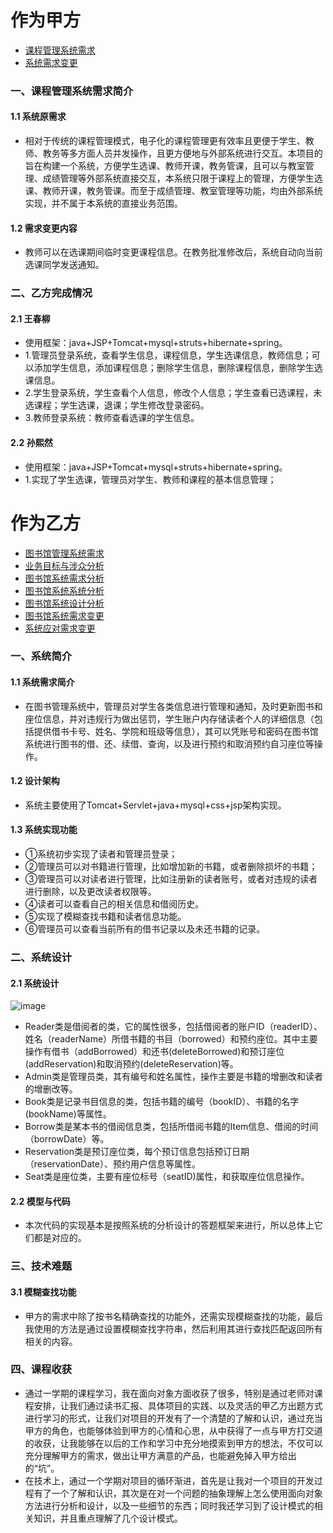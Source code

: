 # 作为甲方
* [课程管理系统需求](https://github.com/llandll/OO-Course/blob/master/作业2：课程管理系统.md)
* [系统需求变更](https://github.com/llandll/OO-Course/blob/master/作业8：系统需求变更.md)

### 一、课程管理系统需求简介
#### 1.1 系统原需求
* 相对于传统的课程管理模式，电子化的课程管理更有效率且更便于学生、教师、教务等多方面人员并发操作，且更方便地与外部系统进行交互。本项目的旨在构建一个系统，方便学生选课、教师开课，教务管课，且可以与教室管理、成绩管理等外部系统直接交互，本系统只限于课程上的管理，方便学生选课、教师开课，教务管课。而至于成绩管理、教室管理等功能，均由外部系统实现，并不属于本系统的直接业务范围。
#### 1.2 需求变更内容
* 教师可以在选课期间临时变更课程信息。在教务批准修改后，系统自动向当前选课同学发送通知。
### 二、乙方完成情况
#### 2.1 王春柳
* 使用框架：java+JSP+Tomcat+mysql+struts+hibernate+spring。
* 1.管理员登录系统，查看学生信息，课程信息，学生选课信息，教师信息；可以添加学生信息，添加课程信息；删除学生信息，删除课程信息，删除学生选课信息。
* 2.学生登录系统，学生查看个人信息，修改个人信息；学生查看已选课程，未选课程；学生选课，退课；学生修改登录密码。
* 3.教师登录系统：教师查看选课的学生信息。
#### 2.2 孙熙然
* 使用框架：java+JSP+Tomcat+mysql+struts+hibernate+spring。
* 1.实现了学生选课，管理员对学生、教师和课程的基本信息管理；


# 作为乙方
* [图书馆管理系统需求](https://github.com/zhongyehong/oo-homework/blob/740f55bb10169b0eb114bfaa3e26101026b2a190/library.md)
* [业务目标与涉众分析](https://github.com/llandll/OO-Course/blob/master/作业3：业务目标与涉众分析.md)
* [图书馆系统需求分析](https://github.com/llandll/OO-Course/blob/master/作业3：业务目标与涉众分析.md)
* [图书馆系统系统分析](https://github.com/llandll/OO-Course/blob/master/作业5：系统分析报告.md)
* [图书馆系统设计分析](https://github.com/llandll/OO-Course/blob/master/作业5：系统设计报告.md)
* [图书馆系统需求变更](https://github.com/zhongyehong/oo-homework/blob/master/作业7/图书管理系统需求变更.md)
* [系统应对需求变更](https://github.com/llandll/OO-Course/blob/master/作业8：应对需求变更.md)

### 一、系统简介
#### 1.1 系统需求简介
* 在图书管理系统中，管理员对学生各类信息进行管理和通知，及时更新图书和座位信息，并对违规行为做出惩罚，学生账户内存储读者个人的详细信息（包括提供借书卡号、姓名、学院和班级等信息），其可以凭账号和密码在图书馆系统进行图书的借、还、续借、查询，以及进行预约和取消预约自习座位等操作。
#### 1.2 设计架构
* 系统主要使用了Tomcat+Servlet+java+mysql+css+jsp架构实现。
#### 1.3 系统实现功能
* ①系统初步实现了读者和管理员登录；
* ②管理员可以对书籍进行管理，比如增加新的书籍，或者删除损坏的书籍；
* ③管理员可以对读者进行管理，比如注册新的读者账号，或者对违规的读者进行删除，以及更改读者权限等。
* ④读者可以查看自己的相关信息和借阅历史。
* ⑤实现了模糊查找书籍和读者信息功能。
* ⑥管理员可以查看当前所有的借书记录以及未还书籍的记录。

### 二、系统设计
#### 2.1 系统设计
![image](https://github.com/llandll/OO-Course/blob/master/images-folder/类图.png)
* Reader类是借阅者的类，它的属性很多，包括借阅者的账户ID（readerID）、姓名（readerName）所借书籍的书目（borrowed）和预约座位。其中主要操作有借书（addBorrowed）和还书(deleteBorrowed)和预订座位(addReservation)和取消预约(deleteReservation)等。
* Admin类是管理员类，其有编号和姓名属性，操作主要是书籍的增删改和读者的增删改等。
* Book类是记录书目信息的类，包括书籍的编号（bookID）、书籍的名字(bookName)等属性。
* Borrow类是某本书的借阅信息类，包括所借阅书籍的Item信息、借阅的时间（borrowDate）等。
* Reservation类是预订座位类，每个预订信息包括预订日期（reservationDate）、预约用户信息等属性。
* Seat类是座位类，主要有座位标号（seatID)属性，和获取座位信息操作。
#### 2.2 模型与代码
* 本次代码的实现基本是按照系统的分析设计的答题框架来进行，所以总体上它们都是对应的。

### 三、技术难题
#### 3.1 模糊查找功能
* 甲方的需求中除了按书名精确查找的功能外，还需实现模糊查找的功能，最后我使用的方法是通过设置模糊查找字符串，然后利用其进行查找匹配返回所有相关的内容。

### 四、课程收获
* 通过一学期的课程学习，我在面向对象方面收获了很多，特别是通过老师对课程安排，让我们通过读书汇报、具体项目的实践、以及灵活的甲乙方出题方式进行学习的形式，让我们对项目的开发有了一个清楚的了解和认识，通过充当甲方的角色，也能够体验到甲方的心情和心思，从中获得了一点与甲方打交道的收获，让我能够在以后的工作和学习中充分地摸索到甲方的想法，不仅可以充分理解甲方的需求，做出让甲方满意的产品，也能避免掉入甲方给出的“坑”。
* 在技术上，通过一个学期对项目的循环渐进，首先是让我对一个项目的开发过程有了一个了解和认识，其次是在对一个问题的抽象理解上怎么使用面向对象方法进行分析和设计，以及一些细节的东西；同时我还学习到了设计模式的相关知识，并且重点理解了几个设计模式。

